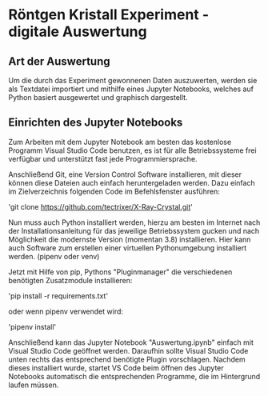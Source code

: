 # Röntgen Kristall Experiment - digitale Auswertung

## Art der Auswertung

Um die durch das Experiment gewonnenen Daten auszuwerten, werden sie als Textdatei importiert und mithilfe eines Jupyter Notebooks, welches auf Python basiert ausgewertet und graphisch dargestellt.

## Einrichten des Jupyter Notebooks

Zum Arbeiten mit dem Jupyter Notebook am besten das kostenlose Programm Visual Studio Code benutzen, es ist für alle Betriebssysteme frei verfügbar und unterstützt fast jede Programmiersprache.

Anschließend Git, eine Version Control Software installieren, mit dieser können diese Dateien auch einfach heruntergeladen werden. Dazu einfach im Zielverzeichnis folgenden Code im Befehlsfenster ausführen:

'git clone https://github.com/tectrixer/X-Ray-Crystal.git'

Nun muss auch Python installiert werden, hierzu am besten im Internet nach der Installationsanleitung für das jeweilige Betriebssystem gucken und nach Möglichkeit die modernste Version (momentan 3.8) installieren. Hier kann auch Software zum erstellen einer virtuellen Pythonumgebung installiert werden. (pipenv oder venv)

Jetzt mit Hilfe von pip, Pythons "Pluginmanager" die verschiedenen benötigten Zusatzmodule installieren:

'pip install -r requirements.txt'

oder wenn pipenv verwendet wird:

'pipenv install'

Anschließend kann das Jupyter Notebook "Auswertung.ipynb" einfach mit Visual Studio Code geöffnet werden. Daraufhin sollte Visual Studio Code unten rechts das entsprechend benötigte Plugin vorschlagen. Nachdem dieses installiert wurde, startet VS Code beim öffnen des Jupyter Notebooks automatisch die entsprechenden Programme, die im Hintergrund laufen müssen.
